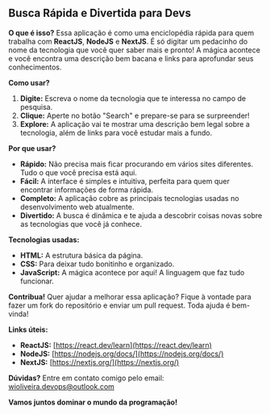 ## **Busca Rápida e Divertida para Devs**

**O que é isso?**
Essa aplicação é como uma enciclopédia rápida para quem trabalha com **ReactJS**, **NodeJS** e **NextJS**. É só digitar um pedacinho do nome da tecnologia que você quer saber mais e pronto! A mágica acontece e você encontra uma descrição bem bacana e links para aprofundar seus conhecimentos.

**Como usar?**
1. **Digite:** Escreva o nome da tecnologia que te interessa no campo de pesquisa.
2. **Clique:** Aperte no botão "Search" e prepare-se para se surpreender!
3. **Explore:** A aplicação vai te mostrar uma descrição bem legal sobre a tecnologia, além de links para você estudar mais a fundo.

**Por que usar?**
* **Rápido:** Não precisa mais ficar procurando em vários sites diferentes. Tudo o que você precisa está aqui.
* **Fácil:** A interface é simples e intuitiva, perfeita para quem quer encontrar informações de forma rápida.
* **Completo:** A aplicação cobre as principais tecnologias usadas no desenvolvimento web atualmente.
* **Divertido:** A busca é dinâmica e te ajuda a descobrir coisas novas sobre as tecnologias que você já conhece.

**Tecnologias usadas:**
* **HTML:** A estrutura básica da página.
* **CSS:** Para deixar tudo bonitinho e organizado.
* **JavaScript:** A mágica acontece por aqui! A linguagem que faz tudo funcionar.

**Contribua!**
Quer ajudar a melhorar essa aplicação? Fique à vontade para fazer um fork do repositório e enviar um pull request. Toda ajuda é bem-vinda!

**Links úteis:**
* **ReactJS:** [https://react.dev/learn](https://react.dev/learn)
* **NodeJS:** [https://nodejs.org/docs/](https://nodejs.org/docs/)
* **NextJS:** [https://nextjs.org/](https://nextjs.org/)

**Dúvidas?**
Entre em contato comigo pelo email: wioliveira.devops@outlook.com

**Vamos juntos dominar o mundo da programação!**
